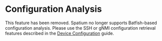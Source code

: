 # Configuration Analysis

This feature has been removed. Spatium no longer supports Batfish-based configuration analysis. Please use the SSH or gNMI configuration retrieval features described in the [Device Configuration](device-config.md) guide.
